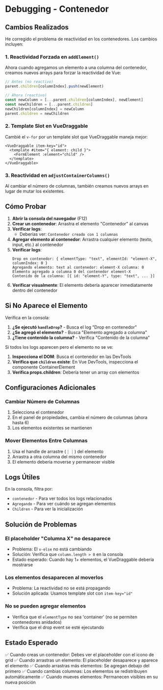 # Debugging - Contenedor

## Cambios Realizados

He corregido el problema de reactividad en los contenedores. Los cambios incluyen:

### 1. Reactividad Forzada en `addElement()`
Ahora cuando agregamos un elemento a una columna del contenedor, creamos nuevos arrays para forzar la reactividad de Vue:

```javascript
// Antes (no reactivo)
parent.children[columnIndex].push(newElement)

// Ahora (reactivo)
const newColumn = [...parent.children[columnIndex], newElement]
const newChildren = [...parent.children]
newChildren[columnIndex] = newColumn
parent.children = newChildren
```

### 2. Template Slot en VueDraggable
Cambié el `v-for` por un template slot que VueDraggable maneja mejor:

```vue
<VueDraggable item-key="id">
  <template #item="{ element: child }">
    <FormElement :element="child" />
  </template>
</VueDraggable>
```

### 3. Reactividad en `adjustContainerColumns()`
Al cambiar el número de columnas, también creamos nuevos arrays en lugar de mutar los existentes.

## Cómo Probar

1. **Abrir la consola del navegador** (F12)
2. **Crear un contenedor**: Arrastra el elemento "Contenedor" al canvas
3. **Verificar logs**:
   - Deberías ver: `Contenedor creado con 1 columnas`
4. **Agregar elemento al contenedor**: Arrastra cualquier elemento (texto, input, etc.) al contenedor
5. **Verificar logs**:
   ```
   Drop en contenedor: { elementType: "text", elementId: "element-X", columnIndex: 0 }
   Agregando elemento: text al contenedor: element-X columna: 0
   Elemento agregado a columna 0 del contenedor element-X
   Contenido de la columna: [{ id: "element-Y", type: "text", ... }]
   ```
6. **Verificar visualmente**: El elemento debería aparecer inmediatamente dentro del contenedor

## Si No Aparece el Elemento

Verifica en la consola:

1. **¿Se ejecutó `handleDrop`?** - Busca el log "Drop en contenedor"
2. **¿Se agregó el elemento?** - Busca "Elemento agregado a columna"
3. **¿Tiene contenido la columna?** - Verifica "Contenido de la columna"

Si todos los logs aparecen pero el elemento no se ve:

1. **Inspecciona el DOM**: Busca el contenedor en las DevTools
2. **Verifica que `children` existe**: En Vue DevTools, inspecciona el componente ContainerElement
3. **Verifica props.children**: Debería tener un array con elementos

## Configuraciones Adicionales

### Cambiar Número de Columnas
1. Selecciona el contenedor
2. En el panel de propiedades, cambia el número de columnas (ahora hasta 6)
3. Los elementos existentes se mantienen

### Mover Elementos Entre Columnas
1. Usa el handle de arrastre (⋮⋮) del elemento
2. Arrastra a otra columna del mismo contenedor
3. El elemento debería moverse y permanecer visible

## Logs Útiles

En la consola, filtra por:
- `contenedor` - Para ver todos los logs relacionados
- `Agregando` - Para ver cuándo se agregan elementos
- `Children` - Para ver la inicialización

## Solución de Problemas

### El placeholder "Columna X" no desaparece
- Problema: El `v-else` no está cambiando
- Solución: Verifica que `column.length > 0` en la consola
- Estado esperado: Cuando hay 1+ elementos, el VueDraggable debería mostrarse

### Los elementos desaparecen al moverlos
- Problema: La reactividad no se está propagando
- Solución aplicada: Usamos template slot con `item-key="id"`

### No se pueden agregar elementos
- Verifica que el `elementType` no sea 'container' (no se permiten contenedores anidados)
- Verifica que el drop event se esté ejecutando

## Estado Esperado

✅ Cuando creas un contenedor: Debes ver el placeholder con el icono de grid
✅ Cuando arrastras un elemento: El placeholder desaparece y aparece el elemento
✅ Cuando arrastras más elementos: Se agregan debajo del primero
✅ Cuando cambias columnas: Los elementos se redistribuyen automáticamente
✅ Cuando mueves elementos: Permanecen visibles en su nueva posición
